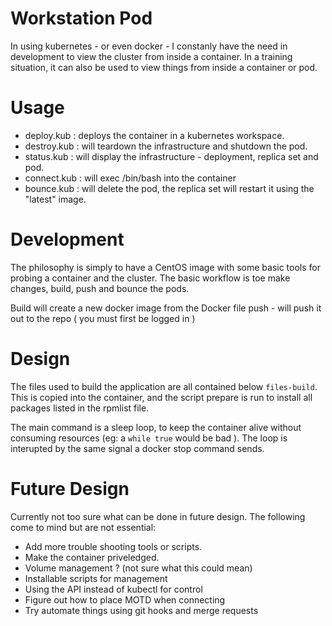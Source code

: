 Workstation Pod
================

In using kubernetes - or even docker - I constanly have the need in development to
view the cluster from inside a container. In a training situation, it can also be used to view things from inside a container or pod.

Usage
=====

- deploy.kub : deploys the container in a kubernetes workspace.
- destroy.kub : will teardown the infrastructure and shutdown the pod.
- status.kub : will display the infrastructure - deployment, replica set and pod.
- connect.kub : will exec /bin/bash into the container
- bounce.kub : will delete the pod, the replica set will restart it using the "latest" image.

Development
===========

The philosophy is simply to have a CentOS image with some basic tools for probing
a container and the cluster. The basic workflow is toe make changes, build, push
and bounce the pods.

Build will create a new docker image from the Docker file
push - will push it out to the repo ( you must first be logged in )

Design
======

The files used to build the application are all contained below `files-build`. This
is copied into the container, and the script prepare is run to install all packages
listed in the rpmlist file.

The main command is a sleep loop, to keep the container alive without consuming
resources (eg: a `while true` would be bad ). The loop is interupted by the same
signal a docker stop command sends.

Future Design
=============

Currently not too sure what can be done in future design. The following come to
mind but are not essential:

- Add more trouble shooting tools or scripts.
- Make the container priveledged.
- Volume management ? (not sure what this could mean)
- Installable scripts for management
- Using the API instead of kubectl for control
- Figure out how to place MOTD when connecting
- Try automate things using git hooks and merge requests
